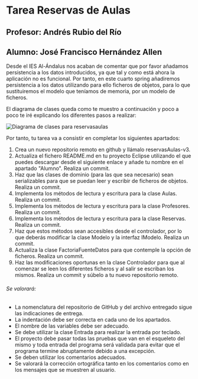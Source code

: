 # Tarea Reservas de Aulas
## Profesor: Andrés Rubio del Río
## Alumno: José Francisco Hernández Allen

Desde el IES Al-Ándalus nos acaban de comentar que por favor añadamos persistencia a los datos introducidos, ya que tal y como está ahora la aplicación no es funcional. Por tanto, en este cuarto spring añadiremos persistencia a los datos utilizando para ello ficheros de objetos, para lo que sustituiremos el modelo que teníamos de memoria, por un modelo de ficheros.

El diagrama de clases queda como te muestro a continuación y poco a poco te iré explicando los diferentes pasos a realizar:

![Diagrama de clases para reservasaulas](ReservaAulas-V3/src/main/resources/reservasAulas.png)

Por tanto, tu tarea va a consistir en completar los siguientes apartados:

1. Crea un nuevo repositorio remoto en github y llámalo reservasAulas-v3.
2. Actualiza el fichero README.md en tu proyecto Eclipse utilizando el que puedes descargar desde el siguiente enlace y añade tu nombre en el apartado "Alumno". Realiza un commit.
3. Haz que las clases de dominio (para las que sea necesario) sean serializables para que se puedan leer y escribir de ficheros de objetos. Realiza un commit.
4. Implementa los métodos de lectura y escritura para la clase Aulas. Realiza un commit.
5. Implementa los métodos de lectura y escritura para la clase Profesores. Realiza un commit.
6. Implementa los métodos de lectura y escritura para la clase Reservas. Realiza un commit.
7. Haz que estos métodos sean accesibles desde el controlador, por lo que deberás modificar la clase Modelo y la interfaz IModelo. Realiza un commit.
8. Actualiza la clase FactoriaFuenteDatos para que contemple la opción de ficheros. Realiza un commit.
9. Haz las modificaciones oportunas en la clase Controlador para que al comenzar se leen los diferentes ficheros y al salir se escriban los mismos. Realiza un commit y súbelo a tu nuevo repositorio remoto.


###### Se valorará:
-	La nomenclatura del repositorio de GitHub y del archivo entregado sigue las indicaciones de entrega.
-	La indentación debe ser correcta en cada uno de los apartados.
-	El nombre de las variables debe ser adecuado.
-	Se debe utilizar la clase Entrada para realizar la entrada por teclado.
-	El proyecto debe pasar todas las pruebas que van en el esqueleto del mismo y toda entrada del programa será validada para evitar que el programa termine abruptamente debido a una excepción.
-	Se deben utilizar los comentarios adecuados.
-	Se valorará la corrección ortográfica tanto en los comentarios como en los mensajes que se muestren al usuario.
